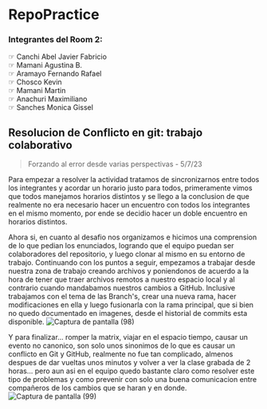 # RepoPractice

### Integrantes del Room 2:

☞ Canchi Abel Javier Fabricio  
☞ Mamani Agustina B.  
☞ Aramayo Fernando Rafael  
☞ Chosco Kevin  
☞ Mamani Martin  
☞ Anachuri Maximiliano  
☞ Sanches Monica Gissel

## Resolucion de Conflicto en git: trabajo colaborativo
> Forzando al error desde varias perspectivas - 5/7/23 
 
 Para empezar a resolver la actividad tratamos de sincronizarnos entre todos los integrantes y acordar un horario justo para todos, primeramente vimos que todos manejamos horarios distintos y se llego a la conclusion de que realmente no era necesario hacer un encuentro con todos los integrantes en el mismo momento, por ende se decidio hacer un doble encuentro en horarios distintos.

 Ahora si, en cuanto al desafio nos organizamos e hicimos una comprension de lo que pedian los enunciados, logrando que el equipo puedan ser colaboradores del repositorio, y luego clonar al mismo en su entorno de trabajo. Continuando con los puntos a seguir, empezamos a trabajar desde nuestra zona de trabajo creando archivos y poniendonos de acuerdo a la hora de tener que traer archivos remotos a nuestro espacio local y al contrario cuando mandabamos nuestros cambios a GitHub. 
 Inclusive trabajamos con el tema de las Branch's, crear una nueva rama, hacer modificaciones en ella y luego fusionarla con la rama principal, que si bien no quedo documentado en imagenes, desde el historial de commits esta disponible.
![Captura de pantalla (98)](https://github.com/JaviCaiola/repopractice/assets/114126710/356ff4cc-eace-4cda-ae6a-cd70bd1413b8)

 Y para finalizar... romper la matrix, viajar en el espacio tiempo, causar un evento no canonico, son solo unos sinonimos de lo que es causar un conflicto en Git y GitHub, realmente no fue tan complicado, almenos despues de dar vueltas unos minutos y volver a ver la clase grabada de 2 horas... pero aun asi en el equipo quedo bastante claro como resolver este tipo de problemas y como prevenir con solo una buena comunicacion entre compañeros de los cambios que se haran y en donde. 
![Captura de pantalla (99)](https://github.com/JaviCaiola/repopractice/assets/114126710/525a966e-c14f-4126-9f63-73b4f3975dc8)
 
